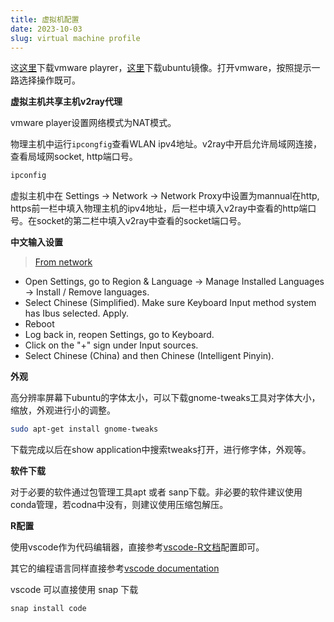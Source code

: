 ```yaml
---
title: 虚拟机配置
date: 2023-10-03
slug: virtual machine profile
---
```


这[这里](https://www.vmware.com/products/workstation-player/workstation-player-evaluation.html)下载vmware playrer，[这里](https://ubuntu.com/download/desktop)下载ubuntu镜像。打开vmware，按照提示一路选择操作既可。

**虚拟主机共享主机v2ray代理**

vmware player设置网络模式为NAT模式。

物理主机中运行`ipcongfig`查看WLAN ipv4地址。v2ray中开启允许局域网连接，查看局域网socket, http端口号。
 
```cmd
ipconfig
```

虚拟主机中在 Settings -> Network -> Network Proxy中设置为mannual在http, https前一栏中填入物理主机的ipv4地址，后一栏中填入v2ray中查看的http端口号。在socket的第二栏中填入v2ray中查看的socket端口号。

**中文输入设置**

> [From network](https://askubuntu.com/questions/1408873/ubuntu-22-04-chinese-simplified-pinyin-input-support)
- Open Settings, go to Region & Language -> Manage Installed Languages -> Install / Remove languages.
- Select Chinese (Simplified). Make sure Keyboard Input method system has Ibus selected. Apply.
- Reboot
- Log back in, reopen Settings, go to Keyboard.
- Click on the "+" sign under Input sources.
- Select Chinese (China) and then Chinese (Intelligent Pinyin).


**外观**

高分辨率屏幕下ubuntu的字体太小，可以下载gnome-tweaks工具对字体大小，缩放，外观进行小的调整。

```bash
sudo apt-get install gnome-tweaks
```
下载完成以后在show application中搜索tweaks打开，进行修字体，外观等。

**软件下载**

对于必要的软件通过包管理工具apt 或者 sanp下载。非必要的软件建议使用conda管理，若codna中没有，则建议使用压缩包解压。

**R配置**

使用vscode作为代码编辑器，直接参考[vscode-R文档](https://github.com/REditorSupport/vscode-R/wiki/Getting-Started)配置即可。

其它的编程语言同样直接参考[vscode documentation](https://code.visualstudio.com/docs)

vscode 可以直接使用 snap 下载

```bash
snap install code
```
